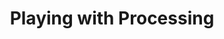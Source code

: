 ---
title: Playing with Processing
link: http://bl.ocks.org/potterzot/5ce8168b7dd9086acb28
thumbnail: /assets/thumbnails/p5js-example.png
order: 50
---